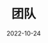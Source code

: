 ---
title: 团队
date: 2022-10-24

type: landing

sections:
  - block: people
    content:
      title: 全体成员
      # Choose which groups/teams of users to display.
      #   Edit `user_groups` in each user's profile to add them to one or more of these groups.
      user_groups:
        - 实验室主任
        - 教授
        - 副教授
        - 博士后
        - 博士研究生
        - 硕士研究生
        - 本科生
        - 工程师
        - 访问学生
        - 毕业生

        # - principal_investigator
        # - professor
        # - associate_professor
        # - postdocs
        # - phd_students
        # - masters_students
        # - undergraduate_students
        # - engineer
        # - vistors
        # - intern
        # - alumni
      sort_by: Params.join_year
      sort_ascending: true
    design:
      show_interests: false
      show_role: true
      show_social: true
      show_destination: true
      # background:
      #   # image:
      #   #   # filename: ucas-bridge.jpg
      #   #   filters:
      #   #     brightness: 0.9
      #   position: right
      #   color: "#f7f7f7"
---